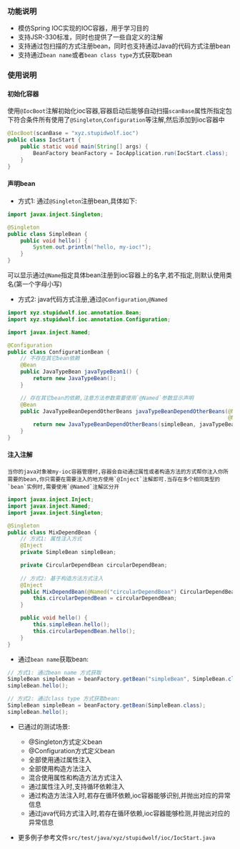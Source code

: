 ### 功能说明
- 模仿Spring IOC实现的IOC容器，用于学习目的
- 支持JSR-330标准，同时也提供了一些自定义的注解
- 支持通过包扫描的方式注册bean，同时也支持通过Java的代码方式注册bean
- 支持通过`bean name`或者`bean class type`方式获取bean


### 使用说明
#### 初始化容器
使用`@IocBoot`注解初始化ioc容器,容器启动后能够自动扫描`scanBase`属性所指定包下符合条件所有使用了`@Singleton`,`Configuration`等注解,然后添加到ioc容器中

```java
@IocBoot(scanBase = "xyz.stupidwolf.ioc")
public class IocStart {
    public static void main(String[] args) { 
        BeanFactory beanFactory = IocApplication.run(IocStart.class);
    }
}
```

#### 声明bean
- 方式1: 通过`@Singleton`注册bean,具体如下:
```java
import javax.inject.Singleton;

@Singleton
public class SimpleBean {
    public void hello() {
        System.out.println("hello, my-ioc!");
    }
}
```
可以显示通过`@Name`指定具体bean注册到ioc容器上的名字,若不指定,则默认使用类名(第一个字母小写)

- 方式2: java代码方式注册,通过`@Configuration`,`@Named`
```java
import xyz.stupidwolf.ioc.annotation.Bean;
import xyz.stupidwolf.ioc.annotation.Configuration;

import javax.inject.Named;

@Configuration
public class ConfigurationBean {
    // 不存在其它bean依赖
    @Bean
    public JavaTypeBean javaTypeBean1() {
        return new JavaTypeBean();
    }

    // 存在其它bean的依赖,注意方法参数需要使用`@Named`参数显示声明
    @Bean
    public JavaTypeBeanDependOtherBeans javaTypeBeanDependOtherBeans(@Named("simpleBean") SimpleBean simpleBean,
                                                                     @Named("javaTypeBean") JavaTypeBean javaTypeBean) {
        return new JavaTypeBeanDependOtherBeans(simpleBean, javaTypeBean);
    }
}
```

#### 注入注解
    当你的java对象被my-ioc容器管理时,容器会自动通过属性或者构造方法的方式帮你注入你所需要的bean,你只需要在需要注入的地方使用`@Inject`注解即可.当存在多个相同类型的`bean`实例时,需要使用`@Named`注解区分开

```java
import javax.inject.Inject;
import javax.inject.Named;
import javax.inject.Singleton;

@Singleton
public class MixDependBean {
    // 方式1: 属性注入方式
    @Inject
    private SimpleBean simpleBean;

    private CircularDependBean circularDependBean;
    
    // 方式2: 基于构造方法方式注入
    @Inject
    public MixDependBean(@Named("circularDependBean") CircularDependBean circularDependBean) {
        this.circularDependBean = circularDependBean;
    }

    public void hello() {
        this.simpleBean.hello();
        this.circularDependBean.hello();
    }
}
```

- 通过`bean name`获取bean:
```java
// 方式1: 通过bean name 方式获取
SimpleBean simpleBean = beanFactory.getBean("simpleBean", SimpleBean.class);
simpleBean.hello();

// 方式2: 通过class type 方式获取bean:
SimpleBean simpleBean = beanFactory.getBean(SimpleBean.class);
simpleBean.hello();
```

- 已通过的测试场景:
    - @Singleton方式定义bean
    - @Configuration方式定义bean
    - 全部使用通过属性注入
    - 全部使用构造方法注入
    - 混合使用属性和构造方法方式注入
    - 通过属性注入时,支持循环依赖注入
    - 通过构造方法注入时,若存在循环依赖,ioc容器能够识别,并抛出对应的异常信息
    - 通过java代码方式注入时,若存在循环依赖,ioc容器能够检测,并抛出对应的异常信息
   

- 更多例子参考文件`src/test/java/xyz/stupidwolf/ioc/IocStart.java`


